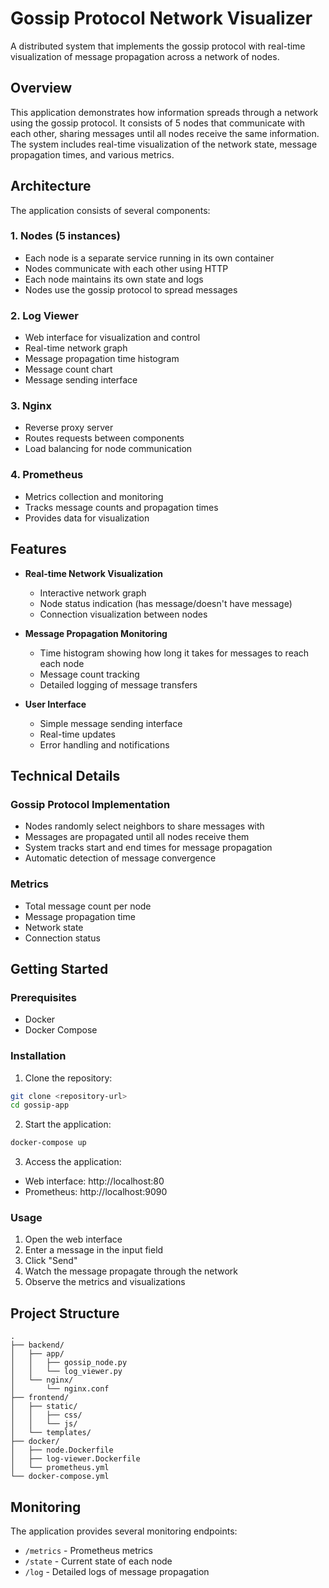 # Gossip Protocol Network Visualizer

A distributed system that implements the gossip protocol with real-time visualization of message propagation across a network of nodes.

## Overview

This application demonstrates how information spreads through a network using the gossip protocol. It consists of 5 nodes that communicate with each other, sharing messages until all nodes receive the same information. The system includes real-time visualization of the network state, message propagation times, and various metrics.

## Architecture

The application consists of several components:

### 1. Nodes (5 instances)
- Each node is a separate service running in its own container
- Nodes communicate with each other using HTTP
- Each node maintains its own state and logs
- Nodes use the gossip protocol to spread messages

### 2. Log Viewer
- Web interface for visualization and control
- Real-time network graph
- Message propagation time histogram
- Message count chart
- Message sending interface

### 3. Nginx
- Reverse proxy server
- Routes requests between components
- Load balancing for node communication

### 4. Prometheus
- Metrics collection and monitoring
- Tracks message counts and propagation times
- Provides data for visualization

## Features

- **Real-time Network Visualization**
  - Interactive network graph
  - Node status indication (has message/doesn't have message)
  - Connection visualization between nodes

- **Message Propagation Monitoring**
  - Time histogram showing how long it takes for messages to reach each node
  - Message count tracking
  - Detailed logging of message transfers

- **User Interface**
  - Simple message sending interface
  - Real-time updates
  - Error handling and notifications

## Technical Details

### Gossip Protocol Implementation
- Nodes randomly select neighbors to share messages with
- Messages are propagated until all nodes receive them
- System tracks start and end times for message propagation
- Automatic detection of message convergence

### Metrics
- Total message count per node
- Message propagation time
- Network state
- Connection status

## Getting Started

### Prerequisites
- Docker
- Docker Compose

### Installation

1. Clone the repository:
```bash
git clone <repository-url>
cd gossip-app
```

2. Start the application:
```bash
docker-compose up
```

3. Access the application:
- Web interface: http://localhost:80
- Prometheus: http://localhost:9090

### Usage

1. Open the web interface
2. Enter a message in the input field
3. Click "Send"
4. Watch the message propagate through the network
5. Observe the metrics and visualizations

## Project Structure

```
.
├── backend/
│   ├── app/
│   │   ├── gossip_node.py
│   │   └── log_viewer.py
│   └── nginx/
│       └── nginx.conf
├── frontend/
│   ├── static/
│   │   ├── css/
│   │   └── js/
│   └── templates/
├── docker/
│   ├── node.Dockerfile
│   ├── log-viewer.Dockerfile
│   └── prometheus.yml
└── docker-compose.yml
```

## Monitoring

The application provides several monitoring endpoints:
- `/metrics` - Prometheus metrics
- `/state` - Current state of each node
- `/log` - Detailed logs of message propagation
